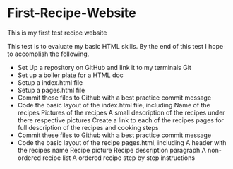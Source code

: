 # First-Recipe-Website

This is my first test recipe website

This test is to evaluate my basic HTML skills. By the end of this test I hope to accomplish the following.

- Set Up a repository on GitHub and link it to my terminals Git
- Set up a boiler plate for a HTML doc
- Setup a index.html file
- Setup a pages.html file
- Commit these files to Github with a best practice commit message
- Code the basic layout of the index.html file, including
    Name of the recipes
    Pictures of the recipes
    A small description of the recipes under there respective pictures
    Create a link to each of the recipes pages for full description of the recipes and cooking steps
- Commit these files to Github with a best practice commit message
- Code the basic layout of the recipe pages.html, including
    A header with the recipes name
    Recipe picture
    Recipe description paragraph
    A non-ordered recipe list
    A ordered recipe step by step instructions   


